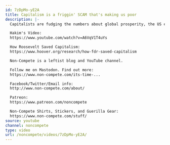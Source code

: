 ```yaml
---
id: 7zDpMo-yE2A
title: Capitalism is a friggin' SCAM that's making us poor
description: |-
  Capitalists are fudging the numbers about global prosperity, the US economy is getting wrecked by capitalism, and liberals bargain with fascists to suppress the working class.

  Hakim's Video:
  https://www.youtube.com/watch?v=A6VqV1T4uYs

  How Roosevelt Saved Capitalism:
  https://www.hoover.org/research/how-fdr-saved-capitalism

  Non-Compete is a leftist blog and YouTube channel.

  Follow me on Mastodon. Find out more:
  https://www.non-compete.com/its-time-...

  Facebook/Twitter/Email info:
  http://www.non-compete.com/about/

  Patreon:
  https://www.patreon.com/noncompete

  Non-Compete Shirts, Stickers, and Guerilla Gear:
  https://www.non-compete.com/stuff/
source: youtube
channel: noncompete
type: video
url: /noncompete/videos/7zDpMo-yE2A/
---
```

